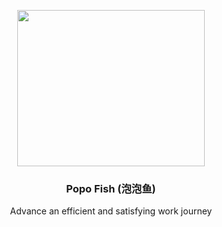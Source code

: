 <!--
 * @Date: 2023-12-30 11:43:31
 * @Description: Modify here please
-->
<p align="center">
  <img width="300px" height="250px" src="https://cdn.yupaowang.com/yupao_pc/images/pl/fish-bubble-design-logo.png">
</p>

<h3 align="center">Popo Fish (泡泡鱼)</h1>

<p align="center">Advance an efficient and satisfying work journey</p>
